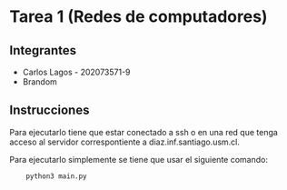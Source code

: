 # Tarea 1 (Redes de computadores)
## Integrantes
- Carlos Lagos - 202073571-9
- Brandom

## Instrucciones
Para ejecutarlo tiene que estar conectado a ssh o en una red que tenga acceso al servidor 
correspontiente a diaz.inf.santiago.usm.cl.

Para ejecutarlo simplemente se tiene que usar el siguiente comando:
```py
    python3 main.py
```
